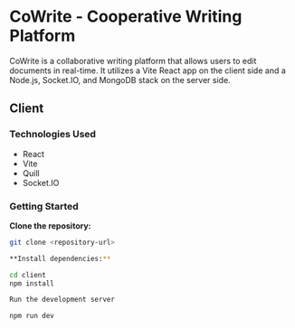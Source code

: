 # CoWrite - Cooperative Writing Platform

CoWrite is a collaborative writing platform that allows users to edit documents in real-time. It utilizes a Vite React app on the client side and a Node.js, Socket.IO, and MongoDB stack on the server side.

## Client

### Technologies Used

- React
- Vite
- Quill
- Socket.IO

### Getting Started

**Clone the repository:**

   ```bash
   git clone <repository-url>

**Install dependencies:**

cd client
npm install

Run the development server

npm run dev
